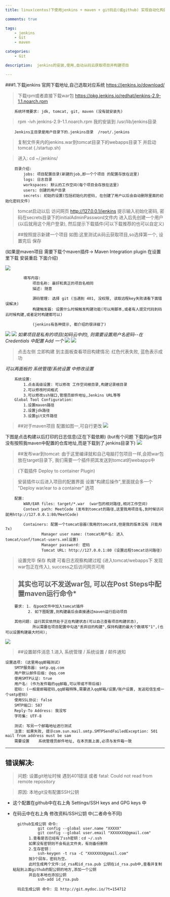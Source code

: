 ```yaml
---
title: linux(centos)下使用jenkins + maven + git码云(或github) 实现自动化构建项目

comments: true

tags: 
    - jenkins
    - Git
    - maven

categories: 
    - Git

description:  jenkins的安装,使用,自动从码云获取项目并构建项目

---
```


###1.下载jenkins  官网下载地址,自己选取对应系统 https://jenkins.io/download/

> 下载rpm或者直接下载war包 https://pkg.jenkins.io/redhat/jenkins-2.9-1.1.noarch.rpm

        系统环境要求: jdk, tomcat, git, maven (没有就安装先)

> rpm -ivh jenkins-2.9-1.1.noarch.rpm 我的安装到 /usr/lib/jenkins目录

        Jenkins主目录是用户目录下的.jenkins目录  /root/.jenkins
        
<!--more-->

> 复制文件夹内的jenkins.war到tomcat目录下的webapps目录下 并启动tomcat (./startup.sh)

> 进入: cd ~/.jenkins/ 

        目录介绍:
            jobs: 项目配置目录(新建的job,即一个个项目 的配置存放在这里)
            logs: 日志目录
            workspaces: 默认的工作空间(每个项目会存放在这里)
            users: 创建的用户目录
            secrets: 初始的设置(包括初始化的密码, 在创建了用户以后会自动删除里面的初始化密码文件)


> tomcat启动以后 访问网页 http://127.0.0.1/jenkins 提示输入初始化密码, 密码在secrets目录下的initialAdminPassword文件内
> 进入后先创建一个用户(以后就用这个用户登录), 然后提示下载插件(可以下载推荐的也可以自定义)

> ##按照提示新建一个项目 如图:这里测试从码云获取项目,so选择第一个, 设置完后 保存

(如果是maven项目 需要下载个maven插件-> Maven Integration plugin 在设置里下载 安装重启 下面介绍)

![](http://okow3aoov.bkt.clouddn.com/jenkins.png)

            填写内容:
                项目名称: 最好和真正的项目名相同
                描述: 随意
        
                源码管理: 选择 git (当遇到 401, 没权限, 读取远程key失败请看下面错误解决)
                构建触发器: 设置什么时候触发构建功能(可以用脚本,或者有人提交代码到码云时候构建,或者定时构建都可以)
                
                (jenkins有各种提示, 都介绍的很详细了)   
                 
                 
![](http://okow3aoov.bkt.clouddn.com/jenkins_a.png)
![](http://okow3aoov.bkt.clouddn.com/jenkins_b.png)
*如果项目是私有的项目(如码云中的), 则需要设置用户名密码--在 Credentials 中配置 Add 一个*
![](http://okow3aoov.bkt.clouddn.com/jenkins_c.png)
![](http://okow3aoov.bkt.clouddn.com/jenkins_maven.png)

> 点击左侧 立即构建
> 到主面板查看项目构建情况: 红色代表失败, 蓝色表示成功

*可以再面板的 系统管理/系统设置 中修改设置*


        系统设置:
            1.点击高级设置: 可以修改 工作空间根目录,构建记录根目录
            2.可以修改时间格式
            3.可以修改ssh端口,管理员邮件地址,Jenkins URL等等
        Global Tool Configuration:
            1.设置maven路径
            2.设置jdk路径
            3.设置git文件路径
            

> ##对于maven项目 配置如图一,可自行更改
![](http://okow3aoov.bkt.clouddn.com/jenkins_maven2.png)

下图是点击构建以后打印的日志信息(正在下载依赖) (but有个问题 下载的jar包并没有按照我maven中配置的仓库地址,而是下载到了.jenkins目录下)
![](http://okow3aoov.bkt.clouddn.com/jenkins_maven.png)


> ##发布war到tomcat: 由于这里编译就和自己电脑打包项目一样,会把war包放在target目录下, 我们需要一个插件把其发送到tomcat的webapps中

> (下载插件 Deploy to container Plugin)

>安装插件以后进入项目的配置界面 设置"构建后操作",里面就会多一个 "Deploy war/ear to a container" 选项


        配置:
            WAR/EAR files: target/*.war  (war包的相对路径,相对工作空间)
            Context path: MeetCode (发布到tomcat的路径,这里我用项目名,到时候访问就用http://127.0.0.1:80/MeetCode)
            
            Containers: 配置一个tomcat容器(我用的tomcat8,但是我的版本没有 只能用7x)
                    Manager user name: (tomcat用户名: 进入tomcat/conf/tomcat-users.xml设置)
                    Manager password: 密码
                    Tomcat URL: http://127.0.0.1:80 (设置远程tomcat访问路径)
                    
                

>设置完毕 保存 构建 可看日志观察构建过程 (进入tomcat/webapps下 发现war包正在传入), success之后访问网页可用

> ## 其实也可以不发送war包, 可以在Post Steps中配置maven运行命令*

        要求: 1. 在pom文件中加入tomcat插件
              2. 如下图配置,则构建最后会直接通过maven运行启动项目
              
        其他问题: 运行其实依然处于正在构建状态(可以自己查看项目构建状态),
                所以需要在项目配置中勾选"丢弃旧的构建",保持构建的最大个数填写"1",(也可以设置构建最大时间);

![](http://okow3aoov.bkt.clouddn.com/blog_jenkins.png)

> ##设置邮件消息
    1.进入 系统管理 / 系统设置 / 邮件通知
    
    设置选项: (这里用qq邮箱测试)
        SMTP服务器: smtp.qq.com
        用户默认邮件后缀: @qq.com
        使用SMTP认证: true
 	    用户名: (作为发件箱的qq邮箱,可以带或不带后缀)
 	    密码: (一般是邮箱密码,qq邮箱特殊,需要进入qq邮箱/设置/账户设置, 发送短信生成一个smtp密码)
 	    使用SSL协议: false
 	    SMTP端口: 587
 	    Reply-To Address: 我没写
 	    字符集: UTF-8
 	    
 	    测试: 写另一个邮箱地址进行测试
        注意: 如果失败, 提示com.sun.mail.smtp.SMTPSendFailedException: 501 mail from address must be sam
        需要设置	系统管理员邮件地址, 在本页面上面,必须与发件箱一致
        
---

## 错误解决:
> 问题: 设置git地址时候 遇到401错误 或者 fatal: Could not read from remote repository

> 原因: 本地git没有配置SSH公钥 

* 这个配置在github中在右上角 Settings/SSH keys and GPG keys 中
* 在码云中在右上角 修改资料/SSH公钥 中(二者命令不同)



        github生成公钥 命令:
                 git config --global user.name "XXXXX"
                 git config --global user.email "XXXXXXX@gmail.com"
             1.查看是否已经有了ssh密钥：cd ~/.ssh
             如果没有密钥则不会有此文件夹，有则备份删除
             2.生存密钥：
                 ssh-keygen -t rsa -C "XXXXXXX@gmail.com"
             按3个回车，密码为空。
             此时生成两个文件:id_rsa和id_rsa.pub 公钥在id_rsa.pub中,查看并复制粘贴到上面github的配公钥的地方,添加一个公钥
             并且在本地也添加公钥
                 ssh-add id_rsa.pub
                 
        码云生成公钥 命令: 见 http://git.mydoc.io/?t=154712
    
